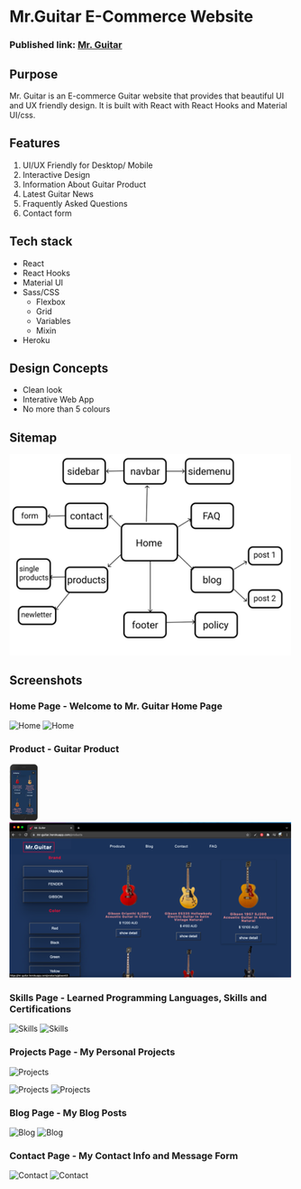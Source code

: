 <!-- # Getting Started with Create React App

This project was bootstrapped with [Create React App](https://github.com/facebook/create-react-app).

## Available Scripts

In the project directory, you can run:

### `npm start`

Runs the app in the development mode.\
Open [http://localhost:3000](http://localhost:3000) to view it in the browser.

The page will reload if you make edits.\
You will also see any lint errors in the console.

### `npm test`

Launches the test runner in the interactive watch mode.\
See the section about [running tests](https://facebook.github.io/create-react-app/docs/running-tests) for more information.

### `npm run build`

Builds the app for production to the `build` folder.\
It correctly bundles React in production mode and optimizes the build for the best performance.

The build is minified and the filenames include the hashes.\
Your app is ready to be deployed!

See the section about [deployment](https://facebook.github.io/create-react-app/docs/deployment) for more information.

### `npm run eject`

**Note: this is a one-way operation. Once you `eject`, you can’t go back!**

If you aren’t satisfied with the build tool and configuration choices, you can `eject` at any time. This command will remove the single build dependency from your project.

Instead, it will copy all the configuration files and the transitive dependencies (webpack, Babel, ESLint, etc) right into your project so you have full control over them. All of the commands except `eject` will still work, but they will point to the copied scripts so you can tweak them. At this point you’re on your own.

You don’t have to ever use `eject`. The curated feature set is suitable for small and middle deployments, and you shouldn’t feel obligated to use this feature. However we understand that this tool wouldn’t be useful if you couldn’t customize it when you are ready for it.

## Learn More

You can learn more in the [Create React App documentation](https://facebook.github.io/create-react-app/docs/getting-started).

To learn React, check out the [React documentation](https://reactjs.org/).

### Code Splitting

This section has moved here: [https://facebook.github.io/create-react-app/docs/code-splitting](https://facebook.github.io/create-react-app/docs/code-splitting)

### Analyzing the Bundle Size

This section has moved here: [https://facebook.github.io/create-react-app/docs/analyzing-the-bundle-size](https://facebook.github.io/create-react-app/docs/analyzing-the-bundle-size)

### Making a Progressive Web App

This section has moved here: [https://facebook.github.io/create-react-app/docs/making-a-progressive-web-app](https://facebook.github.io/create-react-app/docs/making-a-progressive-web-app)

### Advanced Configuration

This section has moved here: [https://facebook.github.io/create-react-app/docs/advanced-configuration](https://facebook.github.io/create-react-app/docs/advanced-configuration)

### Deployment

This section has moved here: [https://facebook.github.io/create-react-app/docs/deployment](https://facebook.github.io/create-react-app/docs/deployment)

### `npm run build` fails to minify

This section has moved here: [https://facebook.github.io/create-react-app/docs/troubleshooting#npm-run-build-fails-to-minify](https://facebook.github.io/create-react-app/docs/troubleshooting#npm-run-build-fails-to-minify)



<iframe style="border: 1px solid rgba(0, 0, 0, 0.1);" width="800" height="450" src="https://www.figma.com/embed?embed_host=share&url=https%3A%2F%2Fwww.figma.com%2Ffile%2Fl3iPGL4nYnO9NFPYtQfZnA%2FUntitled%3Fnode-id%3D1%253A3" allowfullscreen></iframe>
 -->

# Mr.Guitar E-Commerce Website

### Published link: [Mr. Guitar](https://mr-guitar.herokuapp.com/)

## Purpose

Mr. Guitar is an E-commerce Guitar website that provides that beautiful UI and UX friendly design. It is built with React with React Hooks and Material UI/css.

## Features

1. UI/UX Friendly for Desktop/ Mobile
1. Interactive Design
1. Information About Guitar Product
1. Latest Guitar News
1. Fraquently Asked Questions
1. Contact form

## Tech stack

- React
- React Hooks
- Material UI
- Sass/CSS
  - Flexbox
  - Grid
  - Variables
  - Mixin
- Heroku

## Design Concepts

- Clean look
- Interative Web App
- No more than 5 colours

## Sitemap

<img src="./doc/mr-guitar-sitemap.png" width="500">

## Screenshots

### Home Page - Welcome to Mr. Guitar Home Page

![Home](https://github.com/TanjaKuo/guitar-project/blob/main/doc/home.gif)
![Home](https://github.com/TanjaKuo/guitar-project/blob/main/doc/mobile.gif)

### Product - Guitar Product

<img src="./doc/product-mobile.png" height="100" width="50">
<img src="./doc/product.png" width="500">

### Skills Page - Learned Programming Languages, Skills and Certifications

![Skills](https://github.com/TanjaKuo/guitar-project/blob/main/doc/product.png)
![Skills](https://github.com/TanjaKuo/guitar-project/blob/main/doc/product-mobile.png)

### Projects Page - My Personal Projects

![Projects](docs/new-projects.png)

![Projects](docs/projects.jpeg)
![Projects](docs/projects-mobile.jpeg)

### Blog Page - My Blog Posts

![Blog](docs/blog.jpeg)
![Blog](docs/blog-mobile.jpeg)

### Contact Page - My Contact Info and Message Form

![Contact](docs/contact.jpeg)
![Contact](docs/contact-mobile.jpeg)
